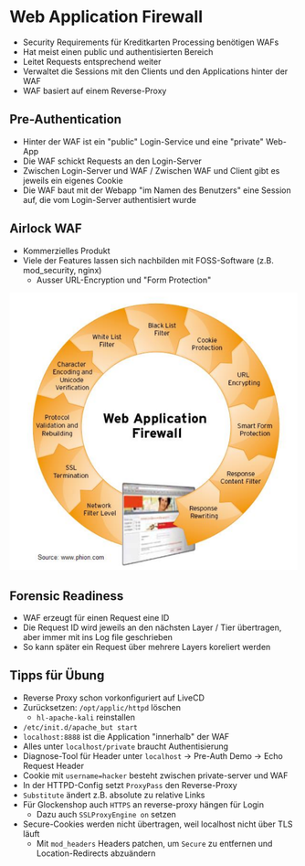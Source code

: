 # Web Application Firewall
- Security Requirements für Kreditkarten Processing benötigen WAFs
- Hat meist einen public und authentisierten Bereich
- Leitet Requests entsprechend weiter
- Verwaltet die Sessions mit den Clients und den Applications hinter der WAF
- WAF basiert auf einem Reverse-Proxy

## Pre-Authentication
- Hinter der WAF ist ein "public" Login-Service und eine "private" Web-App
- Die WAF schickt Requests an den Login-Server
- Zwischen Login-Server und WAF / Zwischen WAF und Client gibt es jeweils ein eigenes Cookie
- Die WAF baut mit der Webapp "im Namen des Benutzers" eine Session auf, die vom Login-Server authentisiert wurde

## Airlock WAF
- Kommerzielles Produkt
- Viele der Features lassen sich nachbilden mit FOSS-Software (z.B. mod_security, nginx) 
    - Ausser URL-Encryption und "Form Protection"

![](img/airlock_features.png)

## Forensic Readiness
- WAF erzeugt für einen Request eine ID
- Die Request ID wird jeweils an den nächsten Layer / Tier übertragen, aber immer mit ins Log file geschrieben
- So kann später ein Request über mehrere Layers koreliert werden


## Tipps für Übung
- Reverse Proxy schon vorkonfiguriert auf LiveCD
- Zurücksetzen: `/opt/applic/httpd` löschen
    - `hl-apache-kali` reinstallen
- `/etc/init.d/apache_but start`
- `localhost:8888` ist die Application "innerhalb" der WAF
- Alles unter `localhost/private` braucht Authentisierung
- Diagnose-Tool für Header unter `localhost` -> Pre-Auth Demo -> Echo Request Header
- Cookie mit `username=hacker` besteht zwischen private-server und WAF
- In der HTTPD-Config setzt `ProxyPass` den Reverse-Proxy
- `Substitute` ändert z.B. absolute zu relative Links
- Für Glockenshop auch `HTTPS` an reverse-proxy hängen für Login
    - Dazu auch `SSLProxyEngine on` setzen
- Secure-Cookies werden nicht übertragen, weil localhost nicht über TLS läuft
    - Mit `mod_headers` Headers patchen, um `Secure` zu entfernen und Location-Redirects abzuändern
